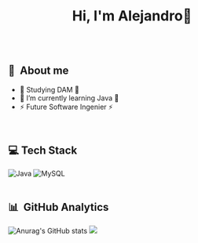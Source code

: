 <div align="center">
<h1 align="center">Hi, I'm Alejandro👋</h1>
</div>
<br>
<br>

## 💫 &nbsp;About me
- 📖 Studying DAM 📖 
- 🌱 I’m currently learning Java 🌱
- ⚡ Future Software Ingenier ⚡
<br>

## 💻 Tech Stack
![Java](https://img.shields.io/badge/java-%23ED8B00.svg?style=for-the-badge&logo=openjdk&logoColor=white) ![MySQL](https://img.shields.io/badge/mysql-%2300000f.svg?style=for-the-badge&logo=mysql&logoColor=white)
<br>
<br>
## 📊 &nbsp;GitHub Analytics
![Anurag's GitHub stats](https://github-readme-stats.vercel.app/api?username=AlejandroEleazar&show_icons=true&theme=tokyonight)
![](https://github-readme-stats.vercel.app/api/top-langs/?username=AlejandroEleazar&theme=tokyonight&hide_border=false&include_all_commits=false&count_private=false&layout=compact)


<!--


**AlejandroEleazar/AlejandroEleazar** is a ✨ _special_ ✨ repository because its `README.md` (this file) appears on your GitHub profile.

Here are some ideas to get you started:

- 🔭 I’m currently working on ...
- 🌱 I’m currently learning ...
- 👯 I’m looking to collaborate on ...
- 🤔 I’m looking for help with ...  
- 💬 Ask me about ...
- 📫 How to reach me: ...
- 😄 Pronouns: ...
- ⚡ Fun fact: ...


-->
